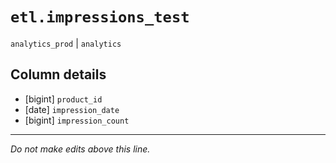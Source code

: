 # `etl.impressions_test`
`analytics_prod` | `analytics`

## Column details
* [bigint]    `product_id`
* [date]      `impression_date`
* [bigint]    `impression_count`

-------------------------------------------------------------------------------
*Do not make edits above this line.*
